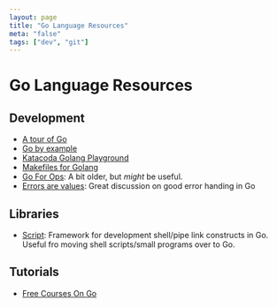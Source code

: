 ```yaml
---
layout: page
title: "Go Language Resources"
meta: "false"
tags: ["dev", "git"]
---
```

# Go Language Resources

## Development
- [A tour of Go](https://tour.golang.org/welcome/1)
- [Go by example](https://gobyexample.com/)
- [Katacoda Golang Playground](https://katacoda.com/courses/golang/playground)
- [Makefiles for Golang](https://sahilm.com/makefiles-for-golang/)
- [Go For Ops](https://github.com/mhausenblas/go4ops): A bit older, but *might* be useful.
- [Errors are values](https://blog.golang.org/errors-are-values): Great discussion on good error handing in Go

## Libraries

- [Script](https://github.com/bitfield/script): Framework for development shell/pipe link constructs in Go. 
Useful fro moving shell scripts/small programs over to Go.

## Tutorials

- [Free Courses On Go](https://www.freecodecamp.org/news/golang-tutorial-list-free-courses-learn-go-programming-language/)